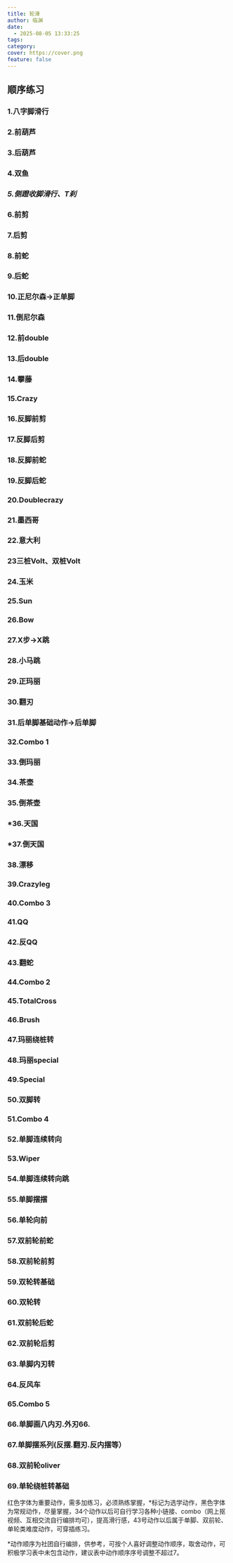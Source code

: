 ```yaml
---
title: 轮滑
author: 临渊
date:
  - 2025-08-05 13:33:25
tags: 
category: 
cover: https://cover.png
feature: false
---
```

## 顺序练习
### 1.八字脚滑行

### 2.前葫芦

### 3.后葫芦

### 4.双鱼

### ***5.侧蹬收脚滑行、T刹***

### 6.前剪

### 7.后剪

### 8.前蛇

### 9.后蛇

### 10.正尼尔森→正单脚

### 11.倒尼尔森

### 12.前double

### 13.后double

### 14.攀藤

### 15.Crazy

### 16.反脚前剪

### 17.反脚后剪

### 18.反脚前蛇

### 19.反脚后蛇

### 20.Doublecrazy

### 21.墨西哥

### 22.意大利

### 23三桩Volt、双桩Volt

### 24.玉米

### 25.Sun

### 26.Bow

### 27.X步→X跳

### 28.小马跳

### 29.正玛丽

### 30.翻刃

### 31.后单脚基础动作→后单脚

### 32.Combo 1

### 33.倒玛丽

### 34.茶壶

### 35.倒茶壶

### *36.天国

### *37.倒天国

### 38.漂移

### 39.Crazyleg

### 40.Combo 3

### 41.QQ

### 42.反QQ

### 43.翻蛇

### 44.Combo 2

### 45.TotalCross

### 46.Brush

### 47.玛丽绕桩转

### 48.玛丽special

### 49.Special

### 50.双脚转

### 51.Combo 4

### 52.单脚连续转向

### 53.Wiper

### 54.单脚连续转向跳

### 55.单脚摆摆

### 56.单轮向前

### 57.双前轮前蛇

### 58.双前轮前剪

### 59.双轮转基础

### 60.双轮转

### 61.双前轮后蛇

### 62.双前轮后剪

### 63.单脚内刃转

### 64.反风车

### 65.Combo 5

### 66.单脚画八内刃.外刃66.

### 67.单脚摆系列(反摆.翻刃.反内摆等）

### 68.双前轮oliver

### 69.单轮绕桩转基础

红色字体为重要动作，需多加练习，必须熟练掌握，*标记为选学动作，黑色字体为常规动作，尽量掌握，34个动作以后可自行学习各种小链接、combo（网上抠视频、互相交流自行编排均可），提高滑行感，43号动作以后属于单脚、双前轮、单轮类难度动作，可穿插练习。

*动作顺序为社团自行编排，供参考，可按个人喜好调整动作顺序，取舍动作，可积极学习表中未包含动作，建议表中动作顺序序号调整不超过7。